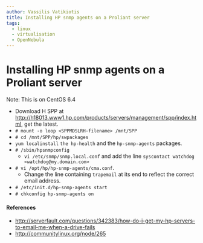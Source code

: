 ```yaml
---
author: Vassilis Vatikiotis
title: Installing HP snmp agents on a Proliant server
tags:
  - linux
  - virtualisation
  - OpenNebula
---
```


# Installing HP snmp agents on a Proliant server

Note: This is on CentOS 6.4

- Download H SPP at <http://h18013.www1.hp.com/products/servers/management/spp/index.html>, get the latest.
- `# mount -o loop <SPPMDSLRH-filename> /mnt/SPP`
- `# cd /mnt/SPP/hp/swpackages`
- `yum localinstall` `the hp-health` and the `hp-snmp-agents` packages.
- `# /sbin/hpsnmpconfig`
  - `vi /etc/snmp/snmp.local.conf` and add the line `syscontact watchdog <watchdog@my.domain.com>`
- `# vi /opt/hp/hp-snmp-agents/cma.conf`.
  - Change the line containing `trapemail` at its end to reflect the correct email address.
- `# /etc/init.d/hp-snmp-agents start`
- `# chkconfig hp-snmp-agents on`

#### References

- <http://serverfault.com/questions/342383/how-do-i-get-my-hp-servers-to-email-me-when-a-drive-fails>
- <http://communitylinux.org/node/265>
